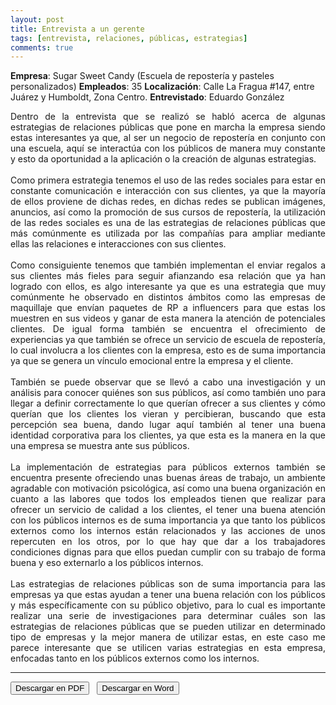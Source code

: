```yaml
---
layout: post
title: Entrevista a un gerente
tags: [entrevista, relaciones, públicas, estrategias]
comments: true
---
```


**Empresa**: Sugar Sweet Candy (Escuela de repostería y pasteles personalizados)
**Empleados**: 35
**Localización**: Calle La Fragua #147, entre Juárez y Humboldt, Zona Centro.
**Entrevistado**: Eduardo González

<div style="text-align:justify">
Dentro de la entrevista que se realizó se habló acerca de algunas estrategias de relaciones públicas que pone en marcha la empresa siendo estas interesantes ya que, al ser un negocio de repostería en conjunto con una escuela, aquí se interactúa con los públicos de manera muy constante y esto da oportunidad a la aplicación o la creación de algunas estrategias.<br><br>
Como primera estrategia tenemos el uso de las redes sociales para estar en constante comunicación e interacción con sus clientes, ya que la mayoría de ellos proviene de dichas redes, en dichas redes se publican imágenes, anuncios, así como la promoción de sus cursos de repostería, la utilización de las redes sociales es una de las estrategias de relaciones públicas que más comúnmente es utilizada por las compañías para ampliar mediante ellas las relaciones e interacciones con sus clientes.<br><br>
Como consiguiente tenemos que también implementan el enviar regalos a sus clientes más fieles para seguir afianzando esa relación que ya han logrado con ellos, es algo interesante ya que es una estrategia que muy comúnmente he observado en distintos ámbitos como las empresas de maquillaje que envían paquetes de RP a influencers para que estas los muestren en sus videos y ganar de esta manera la atención de potenciales clientes. De igual forma también se encuentra el ofrecimiento de experiencias ya que también se ofrece un servicio de escuela de repostería, lo cual involucra a los clientes con la empresa, esto es de suma importancia ya que se genera un vínculo emocional entre la empresa y el cliente.<br><br>
También se puede observar que se llevó a cabo una investigación y un análisis para conocer quiénes son sus públicos, así como también uno para llegar a definir correctamente lo que querían ofrecer a sus clientes y cómo querían que los clientes los vieran y percibieran, buscando que esta percepción sea buena, dando lugar aquí también al tener una buena identidad corporativa para los clientes, ya que esta es la manera en la que una empresa se muestra ante sus públicos.<br><br>
La implementación de estrategias para públicos externos también se encuentra presente ofreciendo unas buenas áreas de trabajo, un ambiente agradable con motivación psicológica, así como una buena organización en cuanto a las labores que todos los empleados tienen que realizar para ofrecer un servicio de calidad a los clientes, el tener una buena atención con los públicos internos es de suma importancia ya que tanto los públicos externos como los internos están relacionados y las acciones de unos repercuten en los otros, por lo que hay que dar a los trabajadores condiciones dignas para que ellos puedan cumplir con su trabajo de forma buena y eso externarlo a los públicos internos.<br><br>
Las estrategias de relaciones públicas son de suma importancia para las empresas ya que estas ayudan a tener una buena relación con los públicos y más específicamente con su público objetivo, para lo cual es importante realizar una serie de investigaciones para determinar cuáles son las estrategias de relaciones públicas que se pueden utilizar en determinado tipo de empresas y la mejor manera de utilizar estas, en este caso me parece interesante que se utilicen varias estrategias en esta empresa, enfocadas tanto en los públicos externos como los internos.
</div>


--------------------------------

<button name="PDF" class="btn-adn"> <a style="text-decoration:none; color: inherit" href="https://katherig.github.io/files/Entrevista-a-un-gerente.pdf">Descargar en PDF</a> </button> &nbsp; <button name="Word" class="btn-adn"> <a style="text-decoration:none; color: inherit" href="https://katherig.github.io/files/Entrevista-a-un-gerente.docx">Descargar en Word</a> </button>




